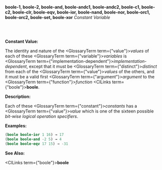 <b>boole-1, boole-2, boole-and, boole-andc1, boole-andc2, boole-c1, boole-c2, boole-clr, boole-eqv, boole-ior, boole-nand, boole-nor, boole-orc1, boole-orc2, boole-set, boole-xor</b> <i>Constant Variable</i>

<br /><br />

**Constant Value:**

The identity and nature of the <GlossaryTerm  term={"value"}><i>values</i></GlossaryTerm> of each of these <GlossaryTerm  term={"variable"}><i>variables</i></GlossaryTerm> is <GlossaryTerm  term={"implementation-dependent"}><i>implementation-dependent</i></GlossaryTerm>, except that it must be <GlossaryTerm  term={"distinct"}><i>distinct</i></GlossaryTerm> from each of the <GlossaryTerm  term={"value"}><i>values</i></GlossaryTerm> of the others, and it must be a valid first <GlossaryTerm  term={"argument"}><i>argument</i></GlossaryTerm> to the <GlossaryTerm  term={"function"}><i>function</i></GlossaryTerm> <ClLinks  term={"boole"}><b>boole</b></ClLinks>.

**Description:**

Each of these <GlossaryTerm  term={"constant"}><i>constants</i></GlossaryTerm> has a <GlossaryTerm  term={"value"}><i>value</i></GlossaryTerm> which is one of the sixteen possible *bit-wise logical operation specifiers*.

**Examples:**

```lisp
(boole boole-ior 1 16) → 17 
(boole boole-and -2 5) → 4 
(boole boole-eqv 17 15) → -31 
```

**See Also:**

<ClLinks  term={"boole"}><b>boole</b></ClLinks>

